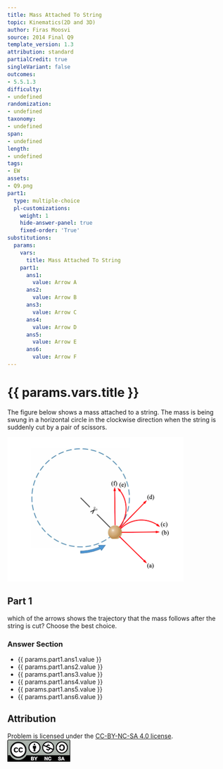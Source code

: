 ```yaml
---
title: Mass Attached To String
topic: Kinematics(2D and 3D)
author: Firas Moosvi
source: 2014 Final Q9
template_version: 1.3
attribution: standard
partialCredit: true
singleVariant: false
outcomes:
- 5.5.1.3
difficulty:
- undefined
randomization:
- undefined
taxonomy:
- undefined
span:
- undefined
length:
- undefined
tags:
- EW
assets:
- Q9.png
part1:
  type: multiple-choice
  pl-customizations:
    weight: 1
    hide-answer-panel: true
    fixed-order: 'True'
substitutions:
  params:
    vars:
      title: Mass Attached To String
    part1:
      ans1:
        value: Arrow A
      ans2:
        value: Arrow B
      ans3:
        value: Arrow C
      ans4:
        value: Arrow D
      ans5:
        value: Arrow E
      ans6:
        value: Arrow F
---
```

# {{ params.vars.title }}
The figure below shows a mass attached to a string.
The mass is being swung in a horizontal circle in the clockwise direction when the string is suddenly cut by a pair of scissors.

<img src="Q9.png" alt="The image depicts the circle with the mass attached swinging in a clockwise motion. The string is being cut when mass is a spot that is equivalent to 5 o'clock. Choice A shows that the trajectory of the mass will be diagonally downwards. Choice B shows that the trajectory will be horizontal to the right. Choice C shows that the trajectory will be to the right but will have a curved shaped where the mass will go up slightly before curving back down. Choice D shows that the trajectory will be diagonally upwards. Choice E shows that the trajectory will swing up and curve towards a counter clockwise direction. Choice F shows that the trajectory of the mass will swing vertically upwards. " width=400>

## Part 1

which of the arrows shows the trajectory that the mass follows after the string is cut?
Choose the best choice.

### Answer Section

- {{ params.part1.ans1.value }}
- {{ params.part1.ans2.value }}
- {{ params.part1.ans3.value }}
- {{ params.part1.ans4.value }}
- {{ params.part1.ans5.value }}
- {{ params.part1.ans6.value }}

## Attribution

Problem is licensed under the [CC-BY-NC-SA 4.0 license](https://creativecommons.org/licenses/by-nc-sa/4.0/).<br> ![The Creative Commons 4.0 license requiring attribution-BY, non-commercial-NC, and share-alike-SA license.](https://raw.githubusercontent.com/firasm/bits/master/by-nc-sa.png)
